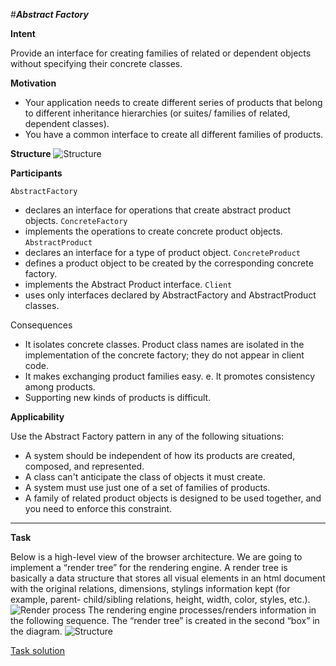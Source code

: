 #**_Abstract Factory_**

**Intent**

Provide an interface for creating families of related or dependent objects without specifying their concrete classes.

**Motivation**
- Your application needs to create different series of products that belong to different inheritance hierarchies (or suites/ families of related, dependent classes).
- You have a common interface to create all different families of products.

**Structure**
![Structure](https://upload.wikimedia.org/wikipedia/commons/thumb/9/9d/Abstract_factory_UML.svg/1354px-Abstract_factory_UML.svg.png)

**Participants**

`AbstractFactory`
- declares an interface for operations that create abstract product objects.
`ConcreteFactory`
- implements the operations to create concrete product objects.
`AbstractProduct`
- declares an interface for a type of product object.
`ConcreteProduct`
- defines a product object to be created by the corresponding concrete factory.
- implements the Abstract Product interface.
`Client`
- uses only interfaces declared by AbstractFactory and AbstractProduct classes.

Consequences
- It isolates concrete classes. Product class names are isolated in the implementation of the concrete factory; they do not appear in client code.
- It makes exchanging product families easy. e. It promotes consistency among products.
- Supporting new kinds of products is difficult.

**Applicability**

Use the Abstract Factory pattern in any of the following situations:
- A system should be independent of how its products are created, composed, and represented.
- A class can't anticipate the class of objects it must create. 
- A system must use just one of a set of families of products.
- A family of related product objects is designed to be used together, and you need to enforce this constraint.

<hr/>

**Task**

Below is a high-level view of the browser architecture. We are going to implement a “render tree” for the rendering engine. A render tree is basically a data structure that stores all visual elements in an html document with the original relations, dimensions, stylings information kept (for example, parent- child/sibling relations, height, width, color, styles, etc.).
![Render process](http://i.imgur.com/rFmvv69.png)
The rendering engine processes/renders information in the following sequence. The “render tree” is created in the second “box” in the diagram.
![Structure](http://i.imgur.com/HcFJkL1.png)

[Task solution](../task)

